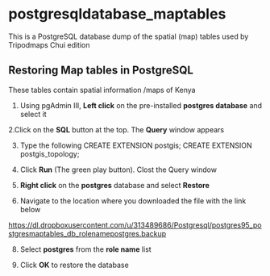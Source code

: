 # postgresqldatabase_maptables
This is a PostgreSQL database dump of the spatial (map) tables used by Tripodmaps Chui edition


Restoring Map tables in PostgreSQL
------------
These tables contain spatial information /maps of Kenya
1. Using pgAdmin III,  <b>Left click</b> on the pre-installed  <b>postgres database</b> and select it

2.Click on the  <b>SQL</b> button at the top. The  <b>Query</b> window appears

3. Type the following
CREATE EXTENSION postgis;
CREATE EXTENSION postgis_topology;

4. Click  <b>Run</b> (The green play button). Clost the  Query window

5.  <b>Right click</b> on the  <b>postgres</b> database and select  <b>Restore</b>

6. Navigate to the location where you downloaded the file with the link below

https://dl.dropboxusercontent.com/u/313489686/Postgresql/postgres95_postgresmaptables_db_rolenamepostgres.backup


8. Select <b>postgres</b> from the <b>role name</b> list

9. Click  <b>OK</b> to restore the database
